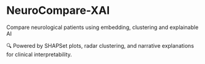 # NeuroCompare-XAI
Compare neurological patients using embedding, clustering and explainable AI

🔍 Powered by SHAPSet plots, radar clustering, and narrative explanations for clinical interpretability.
